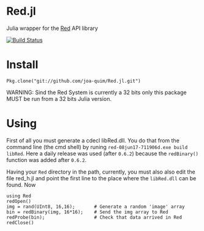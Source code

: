 # Red.jl
Julia wrapper for the [Red](http://www.red-lang.org//) API library

[![Build Status](https://travis-ci.org/joa-quim/Red.jl.svg?branch=master)](https://travis-ci.org/joa-quim/Red.jl)



Install
=======

    Pkg.clone("git://github.com/joa-quim/Red.jl.git")

WARNING: Sind the Red System is currently a 32 bits only this package MUST be run from a 32 bits Julia version.


Using
=====

First of all you must generate a cdecl libRed.dll. You do that from the command line (the cmd shell) by runing ``red-08jun17-711906d.exe build libRed``. Here a daily release was used (after ``0.6.2``) because the ``redBinary()`` function was added after ``0.6.2``.

Having your ``Red`` directory in the path, currently, you must also also edit the file red_h.jl and point the first line to the place where the ``libRed.dll`` can be found. Now

    using Red
    redOpen()
    img = rand(UInt8, 16,16);       # Generate a random 'image' array
    bin = redBinary(img, 16*16);    # Send the img array to Red
    redProbe(bin);                  # Check that data arrived in Red
    redClose()
